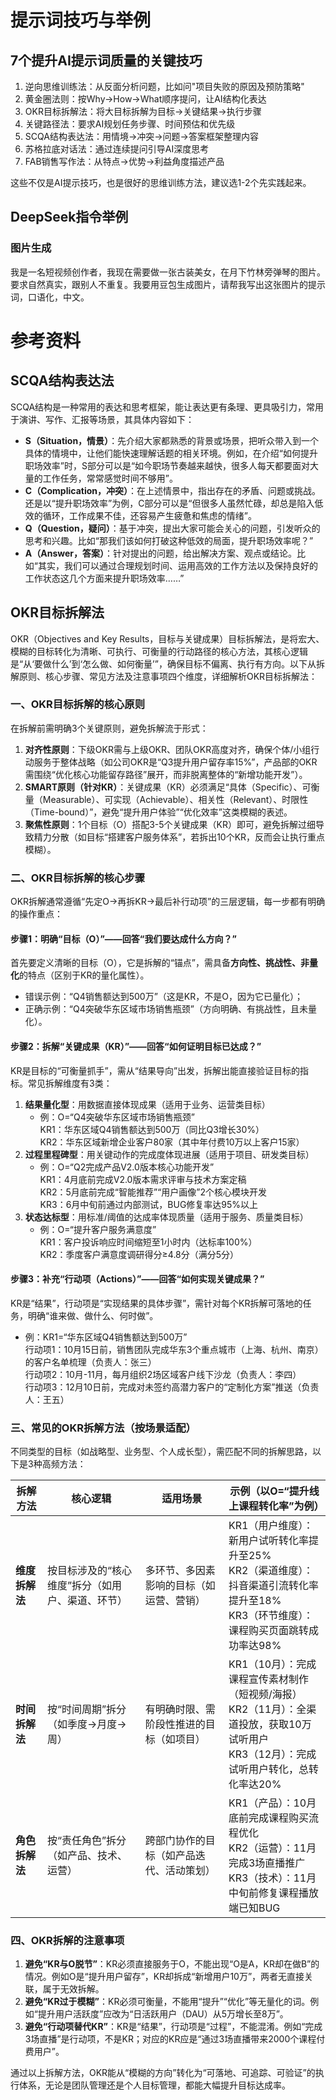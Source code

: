 # 提示词技巧与举例

## 7个提升AI提示词质量的关键技巧
1. 逆向思维训练法：从反面分析问题，比如问"项目失败的原因及预防策略"
2. 黄金圈法则：按Why→How→What顺序提问，让AI结构化表达
3. OKR目标拆解法：将大目标拆解为目标→关键结果→执行步骤
4. 关键路径法：要求AI规划任务步骤、时间预估和优先级
5. SCQA结构表达法：用情境→冲突→问题→答案框架整理内容
6. 苏格拉底对话法：通过连续提问引导AI深度思考
7. FAB销售写作法：从特点→优势→利益角度描述产品

这些不仅是AI提示技巧，也是很好的思维训练方法，建议选1-2个先实践起来。

## DeepSeek指令举例
### 图片生成
我是一名短视频创作者，我现在需要做一张古装美女，在月下竹林旁弹琴的图片。要求自然真实，跟别人不重复。我要用豆包生成图片，请帮我写出这张图片的提示词，口语化，中文。


# 参考资料
## SCQA结构表达法
SCQA结构是一种常用的表达和思考框架，能让表达更有条理、更具吸引力，常用于演讲、写作、汇报等场景，其具体内容如下：
- **S（Situation，情景）**：先介绍大家都熟悉的背景或场景，把听众带入到一个具体的情境中，让他们能快速理解话题的相关环境。例如，在介绍“如何提升职场效率”时，S部分可以是“如今职场节奏越来越快，很多人每天都要面对大量的工作任务，常常感觉时间不够用”。
- **C（Complication，冲突）**：在上述情景中，指出存在的矛盾、问题或挑战。还是以“提升职场效率”为例，C部分可以是“但很多人虽然忙碌，却总是陷入低效的循环，工作成果不佳，还容易产生疲惫和焦虑的情绪”。
- **Q（Question，疑问）**：基于冲突，提出大家可能会关心的问题，引发听众的思考和兴趣。比如“那我们该如何打破这种低效的局面，提升职场效率呢？”
- **A（Answer，答案）**：针对提出的问题，给出解决方案、观点或结论。比如“其实，我们可以通过合理规划时间、运用高效的工作方法以及保持良好的工作状态这几个方面来提升职场效率……”

## OKR目标拆解法
OKR（Objectives and Key Results，目标与关键成果）目标拆解法，是将宏大、模糊的目标转化为清晰、可执行、可衡量的行动路径的核心方法，其核心逻辑是“从‘要做什么’到‘怎么做、如何衡量’”，确保目标不偏离、执行有方向。以下从拆解原则、核心步骤、常见方法及注意事项四个维度，详细解析OKR目标拆解法：

### 一、OKR目标拆解的核心原则
在拆解前需明确3个关键原则，避免拆解流于形式：
1. **对齐性原则**：下级OKR需与上级OKR、团队OKR高度对齐，确保个体/小组行动服务于整体战略（如公司OKR是“Q3提升用户留存率15%”，产品部的OKR需围绕“优化核心功能留存路径”展开，而非脱离整体的“新增功能开发”）。
2. **SMART原则（针对KR）**：关键成果（KR）必须满足“具体（Specific）、可衡量（Measurable）、可实现（Achievable）、相关性（Relevant）、时限性（Time-bound）”，避免“提升用户体验”“优化效率”这类模糊的表述。
3. **聚焦性原则**：1个目标（O）搭配3-5个关键成果（KR）即可，避免拆解过细导致精力分散（如目标“搭建客户服务体系”，若拆出10个KR，反而会让执行重点模糊）。


### 二、OKR目标拆解的核心步骤
OKR拆解通常遵循“先定O→再拆KR→最后补行动项”的三层逻辑，每一步都有明确的操作重点：

#### 步骤1：明确“目标（O）”——回答“我们要达成什么方向？”
首先要定义清晰的目标（O），它是拆解的“锚点”，需具备**方向性、挑战性、非量化**的特点（区别于KR的量化属性）。
- 错误示例：“Q4销售额达到500万”（这是KR，不是O，因为它已量化）；
- 正确示例：“Q4突破华东区域市场销售瓶颈”（方向明确、有挑战性，且未量化）。


#### 步骤2：拆解“关键成果（KR）”——回答“如何证明目标已达成？”
KR是目标的“可衡量抓手”，需从“结果导向”出发，拆解出能直接验证目标的指标。常见拆解维度有3类：
1. **结果量化型**：用数据直接体现成果（适用于业务、运营类目标）
    - 例：O=“Q4突破华东区域市场销售瓶颈”  
      KR1：华东区域Q4销售额达到500万（同比Q3增长30%）  
      KR2：华东区域新增企业客户80家（其中年付费10万以上客户15家）
2. **过程里程碑型**：用关键动作的完成度体现进展（适用于项目、研发类目标）
    - 例：O=“Q2完成产品V2.0版本核心功能开发”  
      KR1：4月底前完成V2.0版本需求评审与技术方案定稿  
      KR2：5月底前完成“智能推荐”“用户画像”2个核心模块开发  
      KR3：6月中旬前通过内部测试，BUG修复率达95%以上
3. **状态达标型**：用标准/阈值的达成率体现质量（适用于服务、质量类目标）
    - 例：O=“提升客户服务满意度”  
      KR1：客户投诉响应时间缩短至1小时内（达标率100%）  
      KR2：季度客户满意度调研得分≥4.8分（满分5分）


#### 步骤3：补充“行动项（Actions）”——回答“如何实现关键成果？”
KR是“结果”，行动项是“实现结果的具体步骤”，需针对每个KR拆解可落地的任务，明确“谁来做、做什么、何时做”。
- 例：KR1=“华东区域Q4销售额达到500万”  
  行动项1：10月15日前，销售团队完成华东3个重点城市（上海、杭州、南京）的客户名单梳理（负责人：张三）  
  行动项2：10月-11月，每月组织2场区域客户线下沙龙（负责人：李四）  
  行动项3：12月10日前，完成对未签约高潜力客户的“定制化方案”推送（负责人：王五）


### 三、常见的OKR拆解方法（按场景适配）
不同类型的目标（如战略型、业务型、个人成长型），需匹配不同的拆解思路，以下是3种高频方法：

| 拆解方法       | 核心逻辑                                  | 适用场景                                  | 示例（以O=“提升线上课程转化率”为例）                          |
|----------------|-------------------------------------------|-------------------------------------------|-------------------------------------------------------------|
| **维度拆解法** | 按目标涉及的“核心维度”拆分（如用户、渠道、环节） | 多环节、多因素影响的目标（如运营、营销）  | KR1（用户维度）：新用户试听转化率提升至25%<br>KR2（渠道维度）：抖音渠道引流转化率提升至18%<br>KR3（环节维度）：课程购买页面跳转成功率达98% |
| **时间拆解法** | 按“时间周期”拆分（如季度→月度→周）        | 有明确时限、需阶段性推进的目标（如项目）  | KR1（10月）：完成课程宣传素材制作（短视频/海报）<br>KR2（11月）：全渠道投放，获取10万试听用户<br>KR3（12月）：完成试听用户转化，总转化率达20% |
| **角色拆解法** | 按“责任角色”拆分（如产品、技术、运营）      | 跨部门协作的目标（如产品迭代、活动策划）  | KR1（产品）：10月底前完成课程购买流程优化<br>KR2（运营）：11月完成3场直播推广<br>KR3（技术）：11月中旬前修复课程播放端已知BUG |


### 四、OKR拆解的注意事项
1. **避免“KR与O脱节”**：KR必须直接服务于O，不能出现“O是A，KR却在做B”的情况。例如O是“提升用户留存”，KR却拆成“新增用户10万”，两者无直接关联，属于无效拆解。
2. **避免“KR过于模糊”**：KR必须可衡量，不能用“提升”“优化”等无量化的词。例如“提升用户活跃度”应改为“日活跃用户（DAU）从5万增长至8万”。
3. **避免“行动项替代KR”**：KR是“结果”，行动项是“过程”，不能混淆。例如“完成3场直播”是行动项，不是KR；对应的KR应是“通过3场直播带来2000个课程付费用户”。


通过以上拆解方法，OKR能从“模糊的方向”转化为“可落地、可追踪、可验证”的执行体系，无论是团队管理还是个人目标管理，都能大幅提升目标达成率。